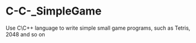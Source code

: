 # C-C-_SimpleGame
Use C\C++ language to write simple small game programs, such as Tetris, 2048 and so on
